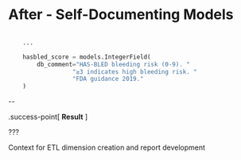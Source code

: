 # After - Self-Documenting Models

```python

    ...

    hasbled_score = models.IntegerField(
        db_comment="HAS-BLED bleeding risk (0-9). "
                  "≥3 indicates high bleeding risk. "
                  "FDA guidance 2019."
    )
```

--

.success-point[
**Result**
]

???

Context for ETL dimension creation and report development
